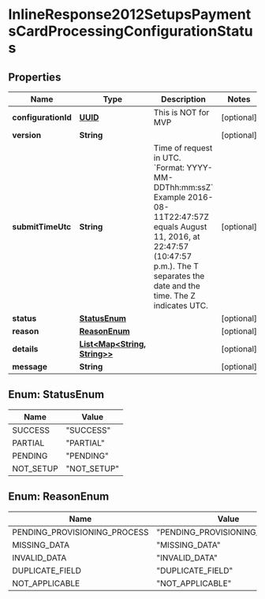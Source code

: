 
# InlineResponse2012SetupsPaymentsCardProcessingConfigurationStatus

## Properties
Name | Type | Description | Notes
------------ | ------------- | ------------- | -------------
**configurationId** | [**UUID**](UUID.md) | This is NOT for MVP |  [optional]
**version** | **String** |  |  [optional]
**submitTimeUtc** | **String** | Time of request in UTC. &#x60;Format: YYYY-MM-DDThh:mm:ssZ&#x60;  Example 2016-08-11T22:47:57Z equals August 11, 2016, at 22:47:57 (10:47:57 p.m.). The T separates the date and the time. The Z indicates UTC.  |  [optional]
**status** | [**StatusEnum**](#StatusEnum) |  |  [optional]
**reason** | [**ReasonEnum**](#ReasonEnum) |  |  [optional]
**details** | [**List&lt;Map&lt;String, String&gt;&gt;**](Map.md) |  |  [optional]
**message** | **String** |  |  [optional]


<a name="StatusEnum"></a>
## Enum: StatusEnum
Name | Value
---- | -----
SUCCESS | &quot;SUCCESS&quot;
PARTIAL | &quot;PARTIAL&quot;
PENDING | &quot;PENDING&quot;
NOT_SETUP | &quot;NOT_SETUP&quot;


<a name="ReasonEnum"></a>
## Enum: ReasonEnum
Name | Value
---- | -----
PENDING_PROVISIONING_PROCESS | &quot;PENDING_PROVISIONING_PROCESS&quot;
MISSING_DATA | &quot;MISSING_DATA&quot;
INVALID_DATA | &quot;INVALID_DATA&quot;
DUPLICATE_FIELD | &quot;DUPLICATE_FIELD&quot;
NOT_APPLICABLE | &quot;NOT_APPLICABLE&quot;



